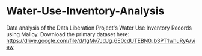 # Water-Use-Inventory-Analysis
Data analysis of the Data Liberation Project's Water Use Inventory Records using Malloy.
Download the primary dataset here: https://drive.google.com/file/d/1gMv7JdJg_6E0cdUTEBN0_b3PT1whuRyA/view
